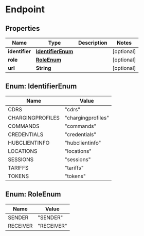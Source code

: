 

# Endpoint


## Properties

| Name | Type | Description | Notes |
|------------ | ------------- | ------------- | -------------|
|**identifier** | [**IdentifierEnum**](#IdentifierEnum) |  |  [optional] |
|**role** | [**RoleEnum**](#RoleEnum) |  |  [optional] |
|**url** | **String** |  |  [optional] |



## Enum: IdentifierEnum

| Name | Value |
|---- | -----|
| CDRS | &quot;cdrs&quot; |
| CHARGINGPROFILES | &quot;chargingprofiles&quot; |
| COMMANDS | &quot;commands&quot; |
| CREDENTIALS | &quot;credentials&quot; |
| HUBCLIENTINFO | &quot;hubclientinfo&quot; |
| LOCATIONS | &quot;locations&quot; |
| SESSIONS | &quot;sessions&quot; |
| TARIFFS | &quot;tariffs&quot; |
| TOKENS | &quot;tokens&quot; |



## Enum: RoleEnum

| Name | Value |
|---- | -----|
| SENDER | &quot;SENDER&quot; |
| RECEIVER | &quot;RECEIVER&quot; |



